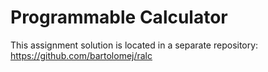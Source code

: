 # Programmable Calculator

This assignment solution is located in a separate repository: https://github.com/bartolomej/ralc